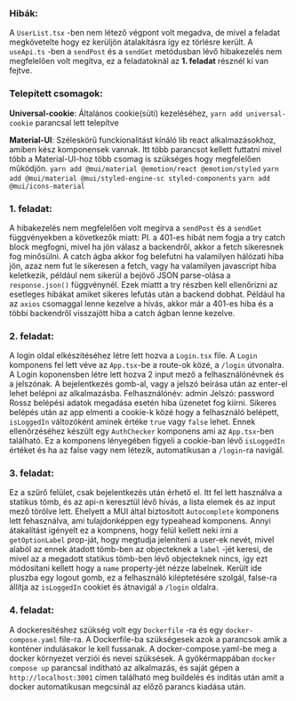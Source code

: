 ### Hibák:

A `UserList.tsx` -ben nem létező végpont volt megadva, de mivel a feladat megkövetelte hogy ez kerüljön átalakításra így ez törlésre került.
A `useApi.ts` -ben a `sendPost` és a `sendGet` metódusban lévő hibakezelés nem megfelelően volt megítva, ez a feladatoknál az **1. feladat** résznél ki van fejtve.

### Telepített csomagok:

**Universal-cookie**:
Általános cookie(süti) kezeléséhez,
`yarn add universal-cookie` parancsal lett telepítve

**Material-UI**:
Széleskörű funckionalitást kínáló lib react alkalmazásokhoz, amiben kész komponensek vannak.
Itt több parancsot kellett futtatni mivel több a Material-UI-hoz több csomag is szükséges hogy megfelelően működjön.
`yarn add @mui/material @emotion/react @emotion/styled`
`yarn add @mui/material @mui/styled-engine-sc styled-components`
`yarn add @mui/icons-material`

### 1. feladat:

A hibakezelés nem megfelelően volt megírva a `sendPost` és a `sendGet` függvényekben a következők miatt:
Pl. a 401-es hibát nem fogja a try catch block megfogni, mivel ha jön válasz a backendről, akkor a fetch sikeresnek fog minősülni. A catch ágba akkor fog belefutni ha valamilyen hálózati hiba jön, azaz nem fut le sikeresen a fetch, vagy ha valamilyen javascript hiba keletkezik, például nem sikerül a bejövő JSON parse-olása a `response.json()` függvénynél.
Ezek miattt a try részben kell ellenőrizni az esetleges hibákat amiket sikeres lefutás után a backend dobhat.
Például ha az `axios` csomaggal lenne kezelve a hívás, akkor már a 401-es hiba és a többi backendről visszajött hiba a catch ágban lenne kezelve.

### 2. feladat:

A login oldal elkészítéséhez létre lett hozva a `Login.tsx` file.
A `Login` komponens fel lett véve az `App.tsx`-be a route-ok közé, a `/login` útvonalra.
A Login koponensben létre lett hozva 2 input mező a felhasználónévnek és a jelszónak.
A bejelentkezés gomb-al, vagy a jelszó beírása után az enter-el lehet belépni az alkalmazásba.
Felhasználónév: admin
Jelszó: password
Rossz belépési adatok megadása esetén hiba üzenetet fog kiírni.
Sikeres belépés után az app elmenti a cookie-k közé hogy a felhasználó belépett, `isLoggedIn` változóként aminek értéke `true` vagy `false` lehet.
Ennek ellenőrzéséhez készült egy `AuthChecker` komponens ami az `App.tsx`-ben található.
Ez a komponens lényegében figyeli a cookie-ban lévő `isLoggedIn` értéket és ha az false vagy nem létezik, automatikusan a `/login`-ra navigál.

### 3. feladat:

Ez a szűrő felület, csak bejelentkezés után érhető el.
Itt fel lett használva a statikus tömb, és az api-n keresztül lévő hívás, a lista elemek és az input mező törölve lett.
Ehelyett a MUI által biztosított `Autocomplete` komponens lett fehasználva, ami tulajdonképpen egy typeahead komponens.
Annyi átakalítást igényelt ez a kompnens, hogy felül kellett neki írni a `getOptionLabel` prop-ját, hogy megtudja jeleníteni a user-ek nevét, mivel alaból az ennek átadott tömb-ben az objecteknek a `label` -jét keresi, de mivel az a megadott statikus tömb-ben lévő objecteknek nincs, így ezt módosítani kellett hogy a `name` property-jét nézze labelnek.
Került ide pluszba egy logout gomb, ez a felhasználó kiléptetésére szolgál, false-ra állítja az `isLoggedIn` cookiet és átnavigál a `/login` oldalra.

### 4. feladat:

A dockeresítéshez szükség volt egy `Dockerfile` -ra és egy `docker-compose.yaml` file-ra.
A Dockerfile-ba szükségesek azok a parancsok amik a konténer indulásakor le kell fussanak.
A docker-compose.yaml-be meg a docker környezet verziói és nevei szüksések.
A gyökérmappában `docker compose up` parancsal indítható az alkalmazás, és saját gépen a `http://localhost:3001` címen található meg buildelés és indítás után amit a docker automatikusan megcsinál az előző parancs kiadása után.
